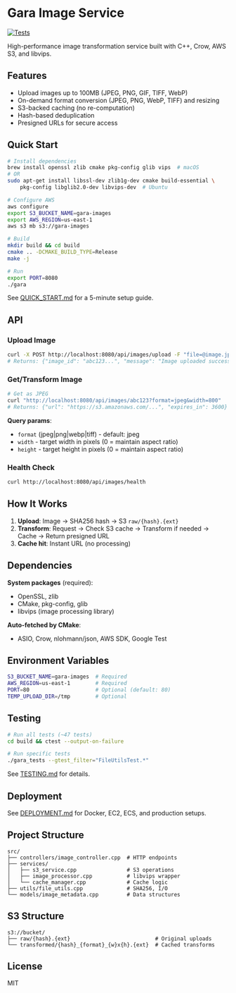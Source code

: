 # Gara Image Service

[![Tests](https://github.com/anhydrous99/gara/actions/workflows/test.yml/badge.svg?branch=main)](https://github.com/anhydrous99/gara/actions/workflows/test.yml)

High-performance image transformation service built with C++, Crow, AWS S3, and libvips.

## Features

- Upload images up to 100MB (JPEG, PNG, GIF, TIFF, WebP)
- On-demand format conversion (JPEG, PNG, WebP, TIFF) and resizing
- S3-backed caching (no re-computation)
- Hash-based deduplication
- Presigned URLs for secure access

## Quick Start

```bash
# Install dependencies
brew install openssl zlib cmake pkg-config glib vips  # macOS
# OR
sudo apt-get install libssl-dev zlib1g-dev cmake build-essential \
    pkg-config libglib2.0-dev libvips-dev  # Ubuntu

# Configure AWS
aws configure
export S3_BUCKET_NAME=gara-images
export AWS_REGION=us-east-1
aws s3 mb s3://gara-images

# Build
mkdir build && cd build
cmake .. -DCMAKE_BUILD_TYPE=Release
make -j

# Run
export PORT=8080
./gara
```

See [QUICK_START.md](QUICK_START.md) for a 5-minute setup guide.

## API

### Upload Image
```bash
curl -X POST http://localhost:8080/api/images/upload -F "file=@image.jpg"
# Returns: {"image_id": "abc123...", "message": "Image uploaded successfully"}
```

### Get/Transform Image
```bash
# Get as JPEG
curl "http://localhost:8080/api/images/abc123?format=jpeg&width=800"
# Returns: {"url": "https://s3.amazonaws.com/...", "expires_in": 3600}
```

**Query params**:
- `format` (jpeg|png|webp|tiff) - default: jpeg
- `width` - target width in pixels (0 = maintain aspect ratio)
- `height` - target height in pixels (0 = maintain aspect ratio)

### Health Check
```bash
curl http://localhost:8080/api/images/health
```

## How It Works

1. **Upload**: Image → SHA256 hash → S3 `raw/{hash}.{ext}`
2. **Transform**: Request → Check S3 cache → Transform if needed → Cache → Return presigned URL
3. **Cache hit**: Instant URL (no processing)

## Dependencies

**System packages** (required):
- OpenSSL, zlib
- CMake, pkg-config, glib
- libvips (image processing library)

**Auto-fetched by CMake**:
- ASIO, Crow, nlohmann/json, AWS SDK, Google Test

## Environment Variables

```bash
S3_BUCKET_NAME=gara-images  # Required
AWS_REGION=us-east-1        # Required
PORT=80                     # Optional (default: 80)
TEMP_UPLOAD_DIR=/tmp        # Optional
```

## Testing

```bash
# Run all tests (~47 tests)
cd build && ctest --output-on-failure

# Run specific tests
./gara_tests --gtest_filter="FileUtilsTest.*"
```

See [TESTING.md](TESTING.md) for details.

## Deployment

See [DEPLOYMENT.md](DEPLOYMENT.md) for Docker, EC2, ECS, and production setups.

## Project Structure

```
src/
├── controllers/image_controller.cpp  # HTTP endpoints
├── services/
│   ├── s3_service.cpp                # S3 operations
│   ├── image_processor.cpp           # libvips wrapper
│   └── cache_manager.cpp             # Cache logic
├── utils/file_utils.cpp              # SHA256, I/O
└── models/image_metadata.cpp         # Data structures
```

## S3 Structure

```
s3://bucket/
├── raw/{hash}.{ext}                           # Original uploads
└── transformed/{hash}_{format}_{w}x{h}.{ext}  # Cached transforms
```

## License

MIT
